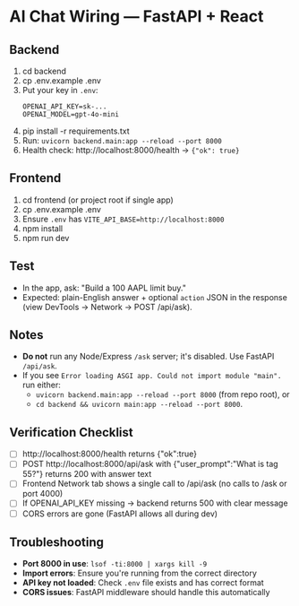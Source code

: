 # AI Chat Wiring — FastAPI + React

## Backend
1. cd backend
2. cp .env.example .env
3. Put your key in `.env`:
   ```
   OPENAI_API_KEY=sk-...
   OPENAI_MODEL=gpt-4o-mini
   ```
4. pip install -r requirements.txt
5. Run: `uvicorn backend.main:app --reload --port 8000`
6. Health check: http://localhost:8000/health → `{"ok": true}`

## Frontend
1. cd frontend (or project root if single app)
2. cp .env.example .env
3. Ensure `.env` has `VITE_API_BASE=http://localhost:8000`
4. npm install
5. npm run dev

## Test
- In the app, ask: "Build a 100 AAPL limit buy."
- Expected: plain-English answer + optional `action` JSON in the response (view DevTools → Network → POST /api/ask).

## Notes
- **Do not** run any Node/Express `/ask` server; it's disabled. Use FastAPI `/api/ask`.
- If you see `Error loading ASGI app. Could not import module "main".` run either:
  - `uvicorn backend.main:app --reload --port 8000` (from repo root), or
  - `cd backend && uvicorn main:app --reload --port 8000`.

## Verification Checklist
- [ ] http://localhost:8000/health returns {"ok":true}
- [ ] POST http://localhost:8000/api/ask with {"user_prompt":"What is tag 55?"} returns 200 with answer text
- [ ] Frontend Network tab shows a single call to /api/ask (no calls to /ask or port 4000)
- [ ] If OPENAI_API_KEY missing → backend returns 500 with clear message
- [ ] CORS errors are gone (FastAPI allows all during dev)

## Troubleshooting
- **Port 8000 in use**: `lsof -ti:8000 | xargs kill -9`
- **Import errors**: Ensure you're running from the correct directory
- **API key not loaded**: Check `.env` file exists and has correct format
- **CORS issues**: FastAPI middleware should handle this automatically
